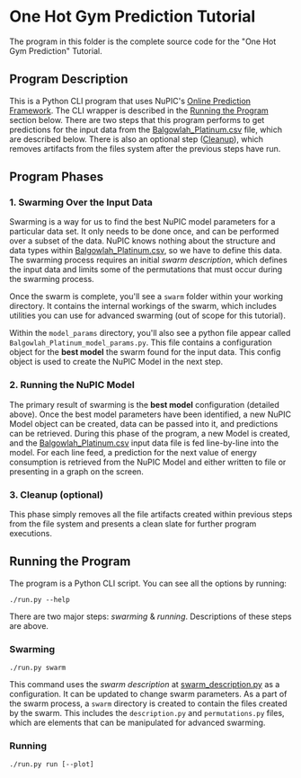 # One Hot Gym Prediction Tutorial

The program in this folder is the complete source code for the "One Hot Gym Prediction" Tutorial.

## Program Description

This is a Python CLI program that uses NuPIC's [Online Prediction Framework](https://github.com/numenta/nupic/wiki/Online-Prediction-Framework). The CLI wrapper is described in the [Running the Program](#running-the-program) section below. There are two steps that this program performs to get predictions for the input data from the [Balgowlah_Platinum.csv](Balgowlah_Platinum.csv) file, which are described below. There is also an optional step ([Cleanup](#cleanup)), which removes artifacts from the files system after the previous steps have run.

## Program Phases

### 1. Swarming Over the Input Data

Swarming is a way for us to find the best NuPIC model parameters for a particular data set. It only needs to be done once, and can be performed over a subset of the data. NuPIC knows nothing about the structure and data types within [Balgowlah_Platinum.csv](Balgowlah_Platinum.csv), so we have to define this data. The swarming process requires an initial _swarm description_, which defines the input data and limits some of the permutations that must occur during the swarming process.

Once the swarm is complete, you'll see a `swarm` folder within your working directory. It contains the internal workings of the swarm, which includes utilities you can use for advanced swarming (out of scope for this tutorial).

Within the `model_params` directory, you'll also see a python file appear called `Balgowlah_Platinum_model_params.py`. This file contains a configuration object for the **best model** the swarm found for the input data. This config object is used to create the NuPIC Model in the next step.

### 2. Running the NuPIC Model

The primary result of swarming is the **best model** configuration (detailed above). Once the best model parameters have been identified, a new NuPIC Model object can be created, data can be passed into it, and predictions can be retrieved. During this phase of the program, a new Model is created, and the [Balgowlah_Platinum.csv](Balgowlah_Platinum.csv) input data file is fed line-by-line into the model. For each line feed, a prediction for the next value of energy consumption is retrieved from the NuPIC Model and either written to file or presenting in a graph on the screen.

### 3. Cleanup (optional)

This phase simply removes all the file artifacts created within previous steps from the file system and presents a clean slate for further program executions.

## Running the Program

The program is a Python CLI script. You can see all the options by running:

    ./run.py --help

There are two major steps: _swarming_ & _running_. Descriptions of these steps are above.

### Swarming

    ./run.py swarm

This command uses the _swarm description_ at [swarm_description.py](swarm_description.py) as a configuration. It can be updated to change swarm parameters. As a part of the swarm process, a `swarm` directory is created to contain the files created by the swarm. This includes the `description.py` and `permutations.py` files, which are elements that can be manipulated for advanced swarming.

### Running

    ./run.py run [--plot]
